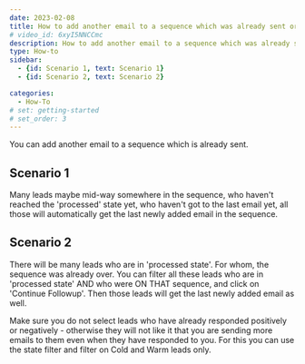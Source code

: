 ```yaml
---
date: 2023-02-08
title: How to add another email to a sequence which was already sent or processed
# video_id: 6xyI5NNCCmc
description: How to add another email to a sequence which was already sent or processed
type: How-to
sidebar:
  - {id: Scenario 1, text: Scenario 1}
  - {id: Scenario 2, text: Scenario 2}

categories:
  - How-To
# set: getting-started
# set_order: 3
---
```

You can add another email to a sequence which is already sent.  
## Scenario 1
Many leads maybe mid-way somewhere in the sequence, who haven't reached the 'processed' state yet, who haven't got to the last email yet, all those will automatically get the last newly added email in the sequence. 

## Scenario 2
There will be many leads who are in 'processed state'. For whom, the sequence was already over. You can filter all these leads who are in 'processed state' AND who were ON THAT sequence, and click on 'Continue Followup'. Then those leads will get the last newly added email as well. 

Make sure you do not select leads who have already responded positively or negatively - otherwise they will not like it that you are sending more emails to them even when they have responded to you. For this you can use the state filter and filter on Cold and Warm leads only.